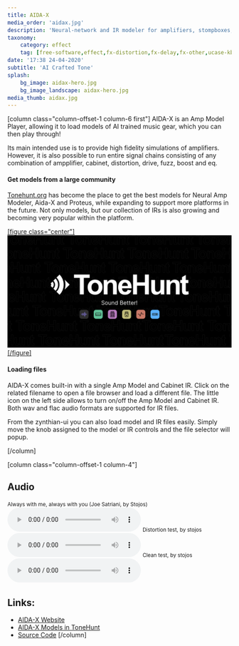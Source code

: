 ```yaml
---
title: AIDA-X
media_order: 'aidax.jpg'
description: 'Neural-network and IR modeler for amplifiers, stompboxes, cabinets and other gear.'
taxonomy:
    category: effect
    tag: [free-software,effect,fx-distortion,fx-delay,fx-other,ucase-kb,ucase-pr,ucase-fx]
date: '17:38 24-04-2020'
subtitle: 'AI Crafted Tone'
splash:
    bg_image: aidax-hero.jpg
    bg_image_landscape: aidax-hero.jpg
media_thumb: aidax.jpg
---
```

[column class="column-offset-1 column-6 first"]
AIDA-X is an Amp Model Player, allowing it to load models of AI trained music gear, which you can then play through!

Its main intended use is to provide high fidelity simulations of amplifiers. However, it is also possible to run entire signal chains consisting of any combination of ampplifier, cabinet, distortion, drive, fuzz, boost and eq.

#### Get models from a large community

[Tonehunt.org](https://tonehunt.org/models?tags%5B0%5D=aida-x) has become the place to get the best models for Neural Amp Modeler, Aida-X and Proteus, while expanding to support more platforms in the future. Not only models, but our collection of IRs is also growing and becoming very popular within the platform. 

[[figure class="center"]![Tonehunt.org](tonehunt.png)[/figure]](https://tonehunt.org/models?tags%5B0%5D=aida-x)

#### Loading files
AIDA-X comes built-in with a single Amp Model and Cabinet IR. Click on the related filename to open a file browser and load a different file.
The little icon on the left side allows to turn on/off the Amp Model and Cabinet IR. Both wav and flac audio formats are supported for IR files.

From the zynthian-ui you can also load model and IR files easily. Simply move the knob assigned to the model or IR controls and the file selector will popup.

[/column]

[column class="column-offset-1 column-4"]
## Audio
<small>Always with me, always with you (Joe Satriani, by Stojos)</small>
![Always with me, always with you (Joe Satriani, played by Stojos)](always-with-me-always-with-you.wav)
<small>Distortion test, by stojos</small>
![Distortion test, by stojos](2024-06-17_13_40_18_last_state.001.wav)
<small>Clean test, by stojos</small>
![Clean test, by stojos](clean-test.wav)
<br>

## Links:
+ [AIDA-X Website](https://aida-x.cc/)
+ [AIDA-X Models in ToneHunt](https://tonehunt.org/models?tags%5B0%5D=aida-x)
+ [Source Code](https://github.com/AidaDSP/AIDA-X)
[/column]

